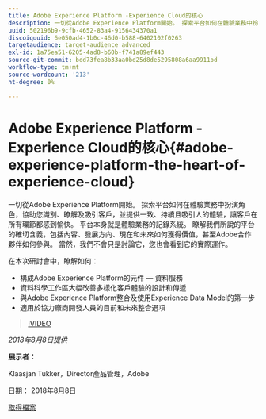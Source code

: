 ```yaml
---
title: Adobe Experience Platform -Experience Cloud的核心
description: 一切從Adobe Experience Platform開始。 探索平台如何在體驗業務中扮演角色，協助您識別、瞭解及吸引客戶，並提供一致、持續且吸引人的體驗，讓客戶在所有環節都感到愉快。
uuid: 502196b9-9cfb-4652-83a4-9156434370a1
discoiquuid: 6e050ad4-1b0c-46d0-b588-6402102f0263
targetaudience: target-audience advanced
exl-id: 1a75ea51-6205-4ad8-b60b-f741a89ef443
source-git-commit: bdd73fea8b33aa0bd25d8de5295808a6aa9911bd
workflow-type: tm+mt
source-wordcount: '213'
ht-degree: 0%

---
```


# Adobe Experience Platform -Experience Cloud的核心{#adobe-experience-platform-the-heart-of-experience-cloud}

一切從Adobe Experience Platform開始。 探索平台如何在體驗業務中扮演角色，協助您識別、瞭解及吸引客戶，並提供一致、持續且吸引人的體驗，讓客戶在所有環節都感到愉快。 平台本身就是體驗業務的記錄系統。  瞭解我們所說的平台的確切含義，包括內容、發展方向、現在和未來如何獲得價值，甚至Adobe合作夥伴如何參與。 當然，我們不會只是討論它，您也會看到它的實際運作。

在本次研討會中，瞭解如何：

* 構成Adobe Experience Platform的元件 — 資料服務
* 資料科學工作區大幅改善多樣化客戶體驗的設計和傳遞
* 與Adobe Experience Platform整合及使用Experience Data Model的第一步
* 適用於協力廠商開發人員的目前和未來整合選項

>[!VIDEO](https://video.tv.adobe.com/v/23270/?quality=9)

*2018年8月8日提供*

**展示者：**

Klaasjan Tukker，Director產品管理，Adobe

日期： 2018年8月8日

[取得檔案](assets/20180808-gems-adobe+cloud+platform-experience+system+of+record-1.pdf)

<!--
[Get back to the Overview](https://helpx.adobe.com/experience-manager/kt/eseminars/gems/aem-index.html)
-->
